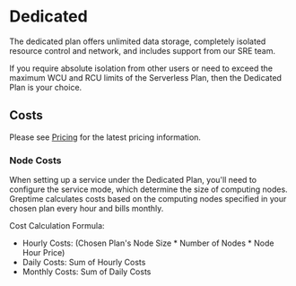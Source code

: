 # Dedicated

The dedicated plan offers unlimited data storage,
completely isolated resource control and network,
and includes support from our SRE team.

If you require absolute isolation from other users or 
need to exceed the maximum WCU and RCU limits of the Serverless Plan, 
then the Dedicated Plan is your choice.

## Costs

Please see [Pricing](https://greptime.com/pricing) for the latest pricing information.

### Node Costs

When setting up a service under the Dedicated Plan, you'll need to configure the service mode,
which determine the size of computing nodes.
Greptime calculates costs based on the computing nodes specified in your chosen plan every hour and bills monthly.

Cost Calculation Formula:

- Hourly Costs: (Chosen Plan's Node Size * Number of Nodes * Node Hour Price)
- Daily Costs: Sum of Hourly Costs
- Monthly Costs: Sum of Daily Costs

<!--@include: shared-storage-capacity.md-->

